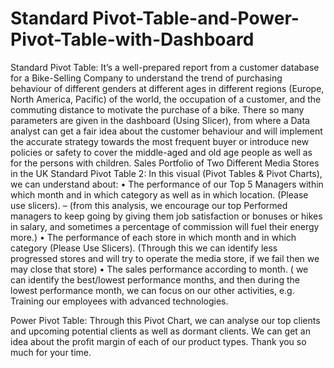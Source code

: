 # Standard Pivot-Table-and-Power-Pivot-Table-with-Dashboard
Standard Pivot Table: It’s a well-prepared report from a customer database for a Bike-Selling Company to understand the trend of purchasing behaviour of different genders at different ages in different regions (Europe, North America, Pacific) of the world, the occupation of a customer, and the commuting distance to motivate the purchase of a bike.
There so many parameters are given in the dashboard (Using Slicer), from where a Data analyst can get a fair idea about the customer behaviour and will implement the accurate strategy towards the most frequent buyer or introduce new policies or safety to cover the middle-aged and old age people as well as for the persons with children.
Sales Portfolio of Two Different Media Stores in the UK
Standard Pivot Table 2:
In this visual (Pivot Tables & Pivot Charts), we can understand about:
•	The performance of our Top 5 Managers within which month and in which category as well as in which location. (Please use slicers). – (from this analysis, we encourage our top Performed managers to keep going by giving them job satisfaction or bonuses or hikes in salary, and sometimes a percentage of commission will fuel their energy more.)
•	The performance of each store in which month and in which category (Please Use Slicers). (Through this we can identify less progressed stores and will try to operate the media store, if we fail then we may close that store)
•	The sales performance according to month. ( we can identify the best/lowest performance months, and then during the lowest performance month, we can focus on our other activities, e.g. Training our employees with advanced technologies. 

Power Pivot Table: Through this Pivot Chart, we can analyse our top clients and upcoming potential clients as well as dormant clients. 
We can get an idea about the profit margin of each of our product types.
Thank you so much for your time.
